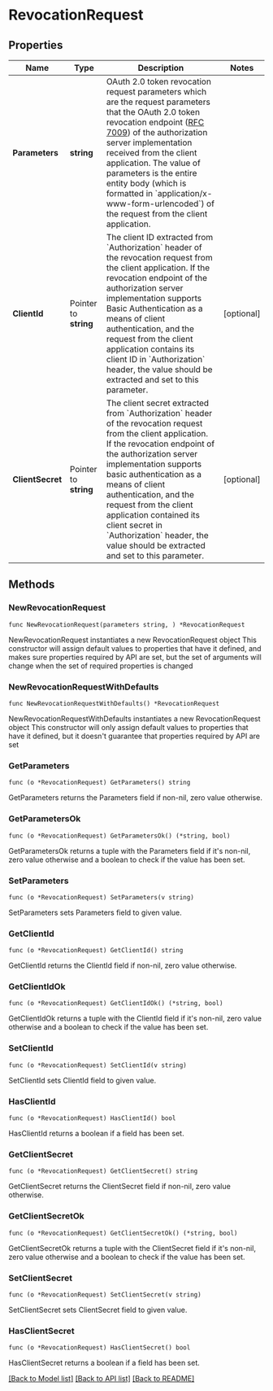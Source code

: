 # RevocationRequest

## Properties

Name | Type | Description | Notes
------------ | ------------- | ------------- | -------------
**Parameters** | **string** | OAuth 2.0 token revocation request parameters which are the request parameters that the OAuth 2.0 token revocation endpoint ([RFC 7009](https://datatracker.ietf.org/doc/html/rfc7009)) of the authorization server implementation received from the client application.  The value of parameters is the entire entity body (which is formatted in &#x60;application/x-www-form-urlencoded&#x60;) of the request from the client application.  | 
**ClientId** | Pointer to **string** | The client ID extracted from &#x60;Authorization&#x60; header of the revocation request from the client application.  If the revocation endpoint of the authorization server implementation supports Basic Authentication as a means of client authentication, and the request from the client application contains its client ID in &#x60;Authorization&#x60; header, the value should be extracted and set to this parameter.  | [optional] 
**ClientSecret** | Pointer to **string** | The client secret extracted from &#x60;Authorization&#x60; header of the revocation request from the client application.  If the revocation endpoint of the authorization server implementation supports basic authentication as a means of client authentication, and the request from the client application contained its client secret in &#x60;Authorization&#x60; header, the value should be extracted and set to this parameter.  | [optional] 

## Methods

### NewRevocationRequest

`func NewRevocationRequest(parameters string, ) *RevocationRequest`

NewRevocationRequest instantiates a new RevocationRequest object
This constructor will assign default values to properties that have it defined,
and makes sure properties required by API are set, but the set of arguments
will change when the set of required properties is changed

### NewRevocationRequestWithDefaults

`func NewRevocationRequestWithDefaults() *RevocationRequest`

NewRevocationRequestWithDefaults instantiates a new RevocationRequest object
This constructor will only assign default values to properties that have it defined,
but it doesn't guarantee that properties required by API are set

### GetParameters

`func (o *RevocationRequest) GetParameters() string`

GetParameters returns the Parameters field if non-nil, zero value otherwise.

### GetParametersOk

`func (o *RevocationRequest) GetParametersOk() (*string, bool)`

GetParametersOk returns a tuple with the Parameters field if it's non-nil, zero value otherwise
and a boolean to check if the value has been set.

### SetParameters

`func (o *RevocationRequest) SetParameters(v string)`

SetParameters sets Parameters field to given value.


### GetClientId

`func (o *RevocationRequest) GetClientId() string`

GetClientId returns the ClientId field if non-nil, zero value otherwise.

### GetClientIdOk

`func (o *RevocationRequest) GetClientIdOk() (*string, bool)`

GetClientIdOk returns a tuple with the ClientId field if it's non-nil, zero value otherwise
and a boolean to check if the value has been set.

### SetClientId

`func (o *RevocationRequest) SetClientId(v string)`

SetClientId sets ClientId field to given value.

### HasClientId

`func (o *RevocationRequest) HasClientId() bool`

HasClientId returns a boolean if a field has been set.

### GetClientSecret

`func (o *RevocationRequest) GetClientSecret() string`

GetClientSecret returns the ClientSecret field if non-nil, zero value otherwise.

### GetClientSecretOk

`func (o *RevocationRequest) GetClientSecretOk() (*string, bool)`

GetClientSecretOk returns a tuple with the ClientSecret field if it's non-nil, zero value otherwise
and a boolean to check if the value has been set.

### SetClientSecret

`func (o *RevocationRequest) SetClientSecret(v string)`

SetClientSecret sets ClientSecret field to given value.

### HasClientSecret

`func (o *RevocationRequest) HasClientSecret() bool`

HasClientSecret returns a boolean if a field has been set.


[[Back to Model list]](../README.md#documentation-for-models) [[Back to API list]](../README.md#documentation-for-api-endpoints) [[Back to README]](../README.md)


